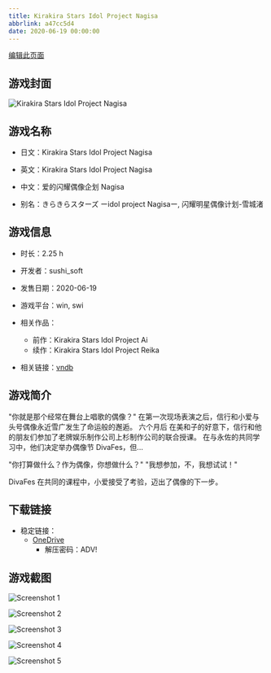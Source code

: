 ```yaml
---
title: Kirakira Stars Idol Project Nagisa
abbrlink: a47cc5d4
date: 2020-06-19 00:00:00
---
```

[编辑此页面](https://github.com/ACG-3/ADV3-source/blob/main/source/_posts/games/Kirakira%20Stars%20Idol%20Project%20Nagisa.md)

## 游戏封面

![Kirakira Stars Idol Project Nagisa](https://pan.timero.xyz/onedrive/img_lib_001/Kirakira%20Stars%20Idol%20Project%20Nagisa_cover.avif)


## 游戏名称

- 日文：Kirakira Stars Idol Project Nagisa
- 英文：Kirakira Stars Idol Project Nagisa
- 中文：爱的闪耀偶像企划 Nagisa

- 别名：きらきらスターズ ーidol project Nagisaー, 闪耀明星偶像计划-雪城渚


## 游戏信息

- 时长：2.25 h
- 开发者：sushi_soft
- 发售日期：2020-06-19
- 游戏平台：win, swi
- 相关作品：
   - 前作：Kirakira Stars Idol Project Ai
   - 续作：Kirakira Stars Idol Project Reika

- 相关链接：[vndb](https://vndb.org/v28640)


## 游戏简介

"你就是那个经常在舞台上唱歌的偶像？"
在第一次现场表演之后，信行和小爱与头号偶像永近雪广发生了命运般的邂逅。
六个月后
在美和子的好意下，信行和他的朋友们参加了老牌娱乐制作公司上杉制作公司的联合授课。
在与永佐的共同学习中，他们决定举办偶像节 DivaFes，但...

"你打算做什么？作为偶像，你想做什么？"
"我想参加，不，我想试试！"

DivaFes 在共同的课程中，小爱接受了考验，迈出了偶像的下一步。




## 下载链接

- 稳定链接：
    - [OneDrive](https://pan.timero.xyz/onedrive/adv_lib_001/Kirakira%20Stars%20Idol%20Project%20Nagisa)
        - 解压密码：ADV!



## 游戏截图


![Screenshot 1](https://pan.timero.xyz/onedrive/img_lib_001/Kirakira%20Stars%20Idol%20Project%20Nagisa_Screenshot_1.avif)

![Screenshot 2](https://pan.timero.xyz/onedrive/img_lib_001/Kirakira%20Stars%20Idol%20Project%20Nagisa_Screenshot_2.avif)

![Screenshot 3](https://pan.timero.xyz/onedrive/img_lib_001/Kirakira%20Stars%20Idol%20Project%20Nagisa_Screenshot_3.avif)

![Screenshot 4](https://pan.timero.xyz/onedrive/img_lib_001/Kirakira%20Stars%20Idol%20Project%20Nagisa_Screenshot_4.avif)

![Screenshot 5](https://pan.timero.xyz/onedrive/img_lib_001/Kirakira%20Stars%20Idol%20Project%20Nagisa_Screenshot_5.avif)

